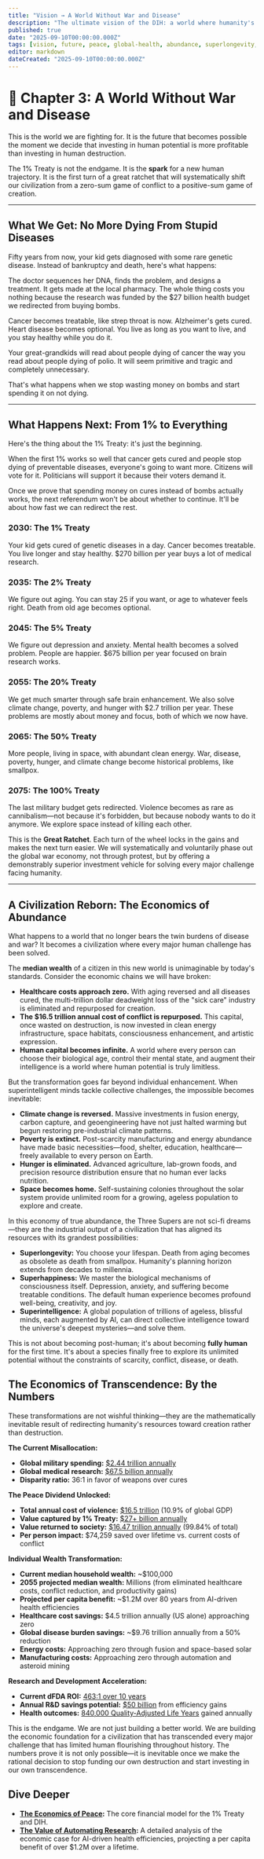 ```yaml
---
title: "Vision → A World Without War and Disease"
description: "The ultimate vision of the DIH: a world where humanity's vast resources are redirected from conflict to curing disease, unlocking superlongevity, superhappiness, superintelligence, and an age of unprecedented abundance."
published: true
date: "2025-09-10T00:00:00.000Z"
tags: [vision, future, peace, global-health, abundance, superlongevity, superhappiness, superintelligence]
editor: markdown
dateCreated: "2025-09-10T00:00:00.000Z"
---
```


# 📖 Chapter 3: A World Without War and Disease

This is the world we are fighting for. It is the future that becomes possible the moment we decide that investing in human potential is more profitable than investing in human destruction.

The 1% Treaty is not the endgame. It is the **spark** for a new human trajectory. It is the first turn of a great ratchet that will systematically shift our civilization from a zero-sum game of conflict to a positive-sum game of creation.

---

## What We Get: No More Dying From Stupid Diseases

Fifty years from now, your kid gets diagnosed with some rare genetic disease. Instead of bankruptcy and death, here's what happens:

The doctor sequences her DNA, finds the problem, and designs a treatment. It gets made at the local pharmacy. The whole thing costs you nothing because the research was funded by the $27 billion health budget we redirected from buying bombs.

Cancer becomes treatable, like strep throat is now. Alzheimer's gets cured. Heart disease becomes optional. You live as long as you want to live, and you stay healthy while you do it.

Your great-grandkids will read about people dying of cancer the way you read about people dying of polio. It will seem primitive and tragic and completely unnecessary.

That's what happens when we stop wasting money on bombs and start spending it on not dying.

---

## What Happens Next: From 1% to Everything

Here's the thing about the 1% Treaty: it's just the beginning.

When the first 1% works so well that cancer gets cured and people stop dying of preventable diseases, everyone's going to want more. Citizens will vote for it. Politicians will support it because their voters demand it.

Once we prove that spending money on cures instead of bombs actually works, the next referendum won't be about whether to continue. It'll be about how fast we can redirect the rest.

### 2030: The 1% Treaty

Your kid gets cured of genetic diseases in a day. Cancer becomes treatable. You live longer and stay healthy. $270 billion per year buys a lot of medical research.

### 2035: The 2% Treaty

We figure out aging. You can stay 25 if you want, or age to whatever feels right. Death from old age becomes optional.

### 2045: The 5% Treaty

We figure out depression and anxiety. Mental health becomes a solved problem. People are happier. $675 billion per year focused on brain research works.

### 2055: The 20% Treaty

We get much smarter through safe brain enhancement. We also solve climate change, poverty, and hunger with $2.7 trillion per year. These problems are mostly about money and focus, both of which we now have.

### 2065: The 50% Treaty

More people, living in space, with abundant clean energy. War, disease, poverty, hunger, and climate change become historical problems, like smallpox.

### 2075: The 100% Treaty

The last military budget gets redirected. Violence becomes as rare as cannibalism—not because it's forbidden, but because nobody wants to do it anymore. We explore space instead of killing each other.

This is the **Great Ratchet**. Each turn of the wheel locks in the gains and makes the next turn easier. We will systematically and voluntarily phase out the global war economy, not through protest, but by offering a demonstrably superior investment vehicle for solving every major challenge facing humanity.

---

## A Civilization Reborn: The Economics of Abundance

What happens to a world that no longer bears the twin burdens of disease and war? It becomes a civilization where every major human challenge has been solved.

The **median wealth** of a citizen in this new world is unimaginable by today's standards. Consider the economic chains we will have broken:

- **Healthcare costs approach zero.** With aging reversed and all diseases cured, the multi-trillion dollar deadweight loss of the "sick care" industry is eliminated and repurposed for creation.
- **The $16.5 trillion annual cost of conflict is repurposed.** This capital, once wasted on destruction, is now invested in clean energy infrastructure, space habitats, consciousness enhancement, and artistic expression.
- **Human capital becomes infinite.** A world where every person can choose their biological age, control their mental state, and augment their intelligence is a world where human potential is truly limitless.

But the transformation goes far beyond individual enhancement. When superintelligent minds tackle collective challenges, the impossible becomes inevitable:

- **Climate change is reversed.** Massive investments in fusion energy, carbon capture, and geoengineering have not just halted warming but begun restoring pre-industrial climate patterns.
- **Poverty is extinct.** Post-scarcity manufacturing and energy abundance have made basic necessities—food, shelter, education, healthcare—freely available to every person on Earth.
- **Hunger is eliminated.** Advanced agriculture, lab-grown foods, and precision resource distribution ensure that no human ever lacks nutrition.
- **Space becomes home.** Self-sustaining colonies throughout the solar system provide unlimited room for a growing, ageless population to explore and create.

In this economy of true abundance, the Three Supers are not sci-fi dreams—they are the industrial output of a civilization that has aligned its resources with its grandest possibilities:

- **Superlongevity:** You choose your lifespan. Death from aging becomes as obsolete as death from smallpox. Humanity's planning horizon extends from decades to millennia.
- **Superhappiness:** We master the biological mechanisms of consciousness itself. Depression, anxiety, and suffering become treatable conditions. The default human experience becomes profound well-being, creativity, and joy.
- **Superintelligence:** A global population of trillions of ageless, blissful minds, each augmented by AI, can direct collective intelligence toward the universe's deepest mysteries—and solve them.

This is not about becoming post-human; it's about becoming **fully human** for the first time. It's about a species finally free to explore its unlimited potential without the constraints of scarcity, conflict, disease, or death.

## The Economics of Transcendence: By the Numbers

These transformations are not wishful thinking—they are the mathematically inevitable result of redirecting humanity's resources toward creation rather than destruction.

**The Current Misallocation:**

- **Global military spending:** [$2.44 trillion annually](../reference/costs-of-war.md)
- **Global medical research:** [$67.5 billion annually](../reference/costs-of-war.md)
- **Disparity ratio:** 36:1 in favor of weapons over cures

**The Peace Dividend Unlocked:**

- **Total annual cost of violence:** [$16.5 trillion](../economics/peace-dividend-value-capture.md) (10.9% of global GDP)
- **Value captured by 1% Treaty:** [$27+ billion annually](../economics/peace-dividend-value-capture.md)
- **Value returned to society:** [$16.47 trillion annually](../economics/peace-dividend-value-capture.md) (99.84% of total)
- **Per person impact:** $74,259 saved over lifetime vs. current costs of conflict

**Individual Wealth Transformation:**

- **Current median household wealth:** ~$100,000
- **2055 projected median wealth:** Millions (from eliminated healthcare costs, conflict reduction, and productivity gains)
- **Projected per capita benefit:** ~$1.2M over 80 years from AI-driven health efficiencies
- **Healthcare cost savings:** $4.5 trillion annually (US alone) approaching zero
- **Global disease burden savings:** ~$9.76 trillion annually from a 50% reduction
- **Energy costs:** Approaching zero through fusion and space-based solar
- **Manufacturing costs:** Approaching zero through automation and asteroid mining

**Research and Development Acceleration:**

- **Current dFDA ROI:** [463:1 over 10 years](../economics/dfda-cost-benefit-analysis.md)
- **Annual R&D savings potential:** [$50 billion](../economics/dfda-cost-benefit-analysis.md) from efficiency gains
- **Health outcomes:** [840,000 Quality-Adjusted Life Years](../economics/dfda-cost-benefit-analysis.md) gained annually

This is the endgame. We are not just building a better world. We are building the economic foundation for a civilization that has transcended every major challenge that has limited human flourishing throughout history. The numbers prove it is not only possible—it is inevitable once we make the rational decision to stop funding our own destruction and start investing in our own transcendence.

## Dive Deeper

- **[The Economics of Peace](./economics.md):** The core financial model for the 1% Treaty and DIH.
- **[The Value of Automating Research](./economics/value-of-automating-research.md):** A detailed analysis of the economic case for AI-driven health efficiencies, projecting a per capita benefit of over $1.2M over a lifetime.

